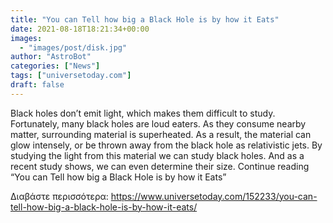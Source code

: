 ```yaml
---
title: "You can Tell how big a Black Hole is by how it Eats"
date: 2021-08-18T18:21:34+00:00
images:
  - "images/post/disk.jpg"
author: "AstroBot"
categories: ["News"]
tags: ["universetoday.com"]
draft: false
---
```


Black holes don’t emit light, which makes them difficult to study. Fortunately, many black holes are loud eaters. As they consume nearby matter, surrounding material is superheated. As a result, the material can glow intensely, or be thrown away from the black hole as relativistic jets. By studying the light from this material we can study black holes. And as a recent study shows, we can even determine their size. Continue reading “You can Tell how big a Black Hole is by how it Eats” 

Διαβάστε περισσότερα: https://www.universetoday.com/152233/you-can-tell-how-big-a-black-hole-is-by-how-it-eats/
